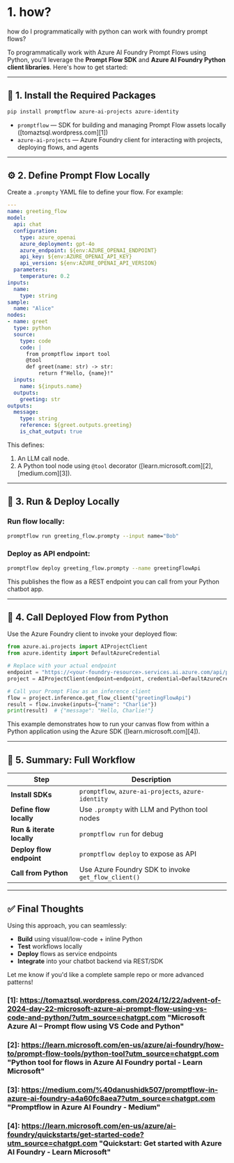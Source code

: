 # 1. how?

how do I programmatically with python can work with foundry prompt flows?

To programmatically work with Azure AI Foundry Prompt Flows using Python, you'll leverage the **Prompt Flow SDK** and **Azure AI Foundry Python client libraries**. Here's how to get started:

---

## 🧰 1. Install the Required Packages

```bash
pip install promptflow azure-ai-projects azure-identity
```

* `promptflow` — SDK for building and managing Prompt Flow assets locally ([tomaztsql.wordpress.com][1])
* `azure-ai-projects` — Azure Foundry client for interacting with projects, deploying flows, and agents&#x20;

---

## ⚙️ 2. Define Prompt Flow Locally

Create a `.prompty` YAML file to define your flow. For example:

```yaml
---
name: greeting_flow
model:
  api: chat
  configuration:
    type: azure_openai
    azure_deployment: gpt-4o
    azure_endpoint: ${env:AZURE_OPENAI_ENDPOINT}
    api_key: ${env:AZURE_OPENAI_API_KEY}
    api_version: ${env:AZURE_OPENAI_API_VERSION}
  parameters:
    temperature: 0.2
inputs:
  name:
    type: string
sample:
  name: "Alice"
nodes:
- name: greet
  type: python
  source:
    type: code
    code: |
      from promptflow import tool
      @tool
      def greet(name: str) -> str:
          return f"Hello, {name}!"
  inputs:
    name: ${inputs.name}
  outputs:
    greeting: str
outputs:
  message:
    type: string
    reference: ${greet.outputs.greeting}
    is_chat_output: true
```

This defines:

1. An LLM call node.
2. A Python tool node using `@tool` decorator ([learn.microsoft.com][2], [medium.com][3]).

---

## 🚀 3. Run & Deploy Locally

### Run flow locally:

```bash
promptflow run greeting_flow.prompty --input name="Bob"
```

### Deploy as API endpoint:

```bash
promptflow deploy greeting_flow.prompty --name greetingFlowApi
```

This publishes the flow as a REST endpoint you can call from your Python chatbot app.

---

## 🤖 4. Call Deployed Flow from Python

Use the Azure Foundry client to invoke your deployed flow:

```python
from azure.ai.projects import AIProjectClient
from azure.identity import DefaultAzureCredential

# Replace with your actual endpoint
endpoint = "https://<your-foundry-resource>.services.ai.azure.com/api/projects/<project>"
project = AIProjectClient(endpoint=endpoint, credential=DefaultAzureCredential())

# Call your Prompt Flow as an inference client
flow = project.inference.get_flow_client("greetingFlowApi")
result = flow.invoke(inputs={"name": "Charlie"})
print(result)  # {"message": "Hello, Charlie!"}
```

This example demonstrates how to run your canvas flow from within a Python application using the Azure SDK ([learn.microsoft.com][4]).

---

## 🔧 5. Summary: Full Workflow

| Step                      | Description                                         |
| ------------------------- | --------------------------------------------------- |
| **Install SDKs**          | `promptflow`, `azure-ai-projects`, `azure-identity` |
| **Define flow locally**   | Use `.prompty` with LLM and Python tool nodes       |
| **Run & iterate locally** | `promptflow run` for debug                          |
| **Deploy flow endpoint**  | `promptflow deploy` to expose as API                |
| **Call from Python**      | Use Azure Foundry SDK to invoke `get_flow_client()` |

---

## ✅ Final Thoughts

Using this approach, you can seamlessly:

* **Build** using visual/low-code + inline Python
* **Test** workflows locally
* **Deploy** flows as service endpoints
* **Integrate** into your chatbot backend via REST/SDK

Let me know if you'd like a complete sample repo or more advanced patterns!

### [1]: https://tomaztsql.wordpress.com/2024/12/22/advent-of-2024-day-22-microsoft-azure-ai-prompt-flow-using-vs-code-and-python/?utm_source=chatgpt.com "Microsoft Azure AI – Prompt flow using VS Code and Python"
### [2]: https://learn.microsoft.com/en-us/azure/ai-foundry/how-to/prompt-flow-tools/python-tool?utm_source=chatgpt.com "Python tool for flows in Azure AI Foundry portal - Learn Microsoft"
### [3]: https://medium.com/%40danushidk507/promptflow-in-azure-ai-foundry-a4a60fc8aea7?utm_source=chatgpt.com "Promptflow in Azure AI Foundry - Medium"
### [4]: https://learn.microsoft.com/en-us/azure/ai-foundry/quickstarts/get-started-code?utm_source=chatgpt.com "Quickstart: Get started with Azure AI Foundry - Learn Microsoft"
